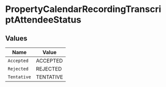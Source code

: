 # PropertyCalendarRecordingTranscriptAttendeeStatus


## Values

| Name        | Value       |
| ----------- | ----------- |
| `Accepted`  | ACCEPTED    |
| `Rejected`  | REJECTED    |
| `Tentative` | TENTATIVE   |